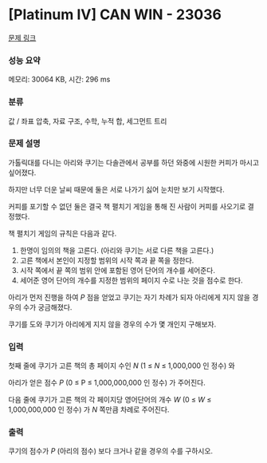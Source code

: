 # [Platinum IV] CAN WIN - 23036 

[문제 링크](https://www.acmicpc.net/problem/23036) 

### 성능 요약

메모리: 30064 KB, 시간: 296 ms

### 분류

값 / 좌표 압축, 자료 구조, 수학, 누적 합, 세그먼트 트리

### 문제 설명

<p>가톨릭대를 다니는 아리와 쿠기는 다솔관에서 공부를 하던 와중에 시원한 커피가 마시고 싶어졌다.</p>

<p>하지만 너무 더운 날씨 때문에 둘은 서로 나가기 싫어 눈치만 보기 시작했다.</p>

<p>커피를 포기할 수 없던 둘은 결국 책 펼치기 게임을 통해 진 사람이 커피를 사오기로 결정했다.</p>

<p>책 펼치기 게임의 규칙은 다음과 같다.</p>

<ol>
	<li>한명이 임의의 책을 고른다. (아리와 쿠기는 서로 다른 책을 고른다.)</li>
	<li>고른 책에서 본인이 지정할 범위의 시작 쪽과 끝 쪽을 정한다.</li>
	<li>시작 쪽에서 끝 쪽의 범위 안에 포함된 영어 단어의 개수를 세어준다.</li>
	<li>세어준 영어 단어의 개수를 지정한 범위의 페이지 수로 나눈 것을 점수로 한다.</li>
</ol>

<p>아리가 먼저 진행을 하여 <em>P </em>점을 얻었고 쿠기는 자기 차례가 되자 아리에게 지지 않을 경우의 수가 궁금해졌다.</p>

<p>쿠기를 도와 쿠기가 아리에게 지지 않을 경우의 수가 몇 개인지 구해보자.  </p>

### 입력 

 <p>첫째 줄에 쿠기가 고른 책의 총 페이지 수인 <em>N</em> (1 ≤ <em>N </em>≤ 1,000,000 인 정수) 와 </p>

<p>아리가 얻은 점수 <em>P</em> (0 ≤ P ≤ 1,000,000,000 인 정수) 가 주어진다.</p>

<p>다음 줄에 쿠기가 고른 책의 각 페이지당 영어단어의 개수 <em>W</em> (0 ≤ <em>W </em>≤ 1,000,000,000 인 정수) 가 <em>N </em>쪽만큼 차례로 주어진다.</p>

### 출력 

 <p>쿠기의 점수가<em> P</em> (아리의 점수) 보다 크거나 같을 경우의 수를 구하시오.</p>


